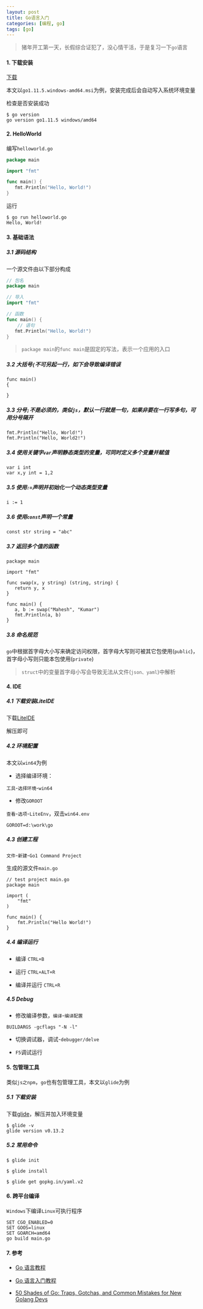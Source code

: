 ```yaml
---
layout: post
title: Go语言入门
categories: [编程, go]
tags: [go]
---
```



> 猪年开工第一天，长假综合证犯了，没心情干活，于是复习一下`go`语言

#### 1. 下载安装

[下载](https://golang.google.cn/dl/)

本文以`go1.11.5.windows-amd64.msi`为例，安装完成后会自动写入系统环境变量

检查是否安装成功
```
$ go version
go version go1.11.5 windows/amd64
```

#### 2. HelloWorld

编写`helloworld.go`
```go
package main

import "fmt"

func main() {
   fmt.Println("Hello, World!")
}
```

运行

```
$ go run helloworld.go
Hello, World!
```

#### 3. 基础语法

##### 3.1 源码结构

一个源文件由以下部分构成

```go
// 包名
package main

// 导入
import "fmt"

// 函数
func main() {
    // 语句
   fmt.Println("Hello, World!")
}
```

> `package main`的`func main`是固定的写法，表示一个应用的入口

##### 3.2 大括号`{`不可另起一行，如下会导致编译错误

```
func main()
{

}
```

##### 3.3 分号`;`不是必须的，类似`js`，默认一行就是一句，如果非要在一行写多句，可用分号隔开

```
fmt.Println("Hello, World!")
fmt.Println("Hello, World2!")
```

##### 3.4 使用关键字`var`声明静态类型的变量，可同时定义多个变量并赋值

```
var i int
var x,y int = 1,2 
```

##### 3.5 使用`:=`声明并初始化一个动态类型变量

```
i := 1
```

##### 3.6 使用`const`声明一个常量

```
const str string = "abc"
```

##### 3.7 返回多个值的函数

```
package main

import "fmt"

func swap(x, y string) (string, string) {
   return y, x
}

func main() {
   a, b := swap("Mahesh", "Kumar")
   fmt.Println(a, b)
}
```

##### 3.8 命名规范

`go`中根据首字母大小写来确定访问权限，首字母大写则可被其它包使用(`public`)，首字母小写则只能本包使用(`private`)

> `struct`中的变量首字母小写会导致无法从文件(`json、yaml`)中解析

#### 4. IDE

##### 4.1 下载安装LiteIDE

下载[LiteIDE](https://sourceforge.net/projects/liteide/files/)

解压即可

##### 4.2 环境配置

本文以`win64`为例

* 选择编译环境：

`工具`-`选择环境`-`win64`

* 修改`GOROOT`

`查看`-`选项`-`LiteEnv`，双击`win64.env`

```
GOROOT=d:\work\go
```

##### 4.3 创建工程

`文件`-`新建`-`Go1 Command Project`

生成的源文件`main.go`

```
// test project main.go
package main

import (
	"fmt"
)

func main() {
	fmt.Println("Hello World!")
}

```

##### 4.4 编译运行

* 编译 `CTRL+B`

* 运行 `CTRL+ALT+R`

* 编译并运行 `CTRL+R`

##### 4.5 Debug

* 修改编译参数，`编译`-`编译配置`

```
BUILDARGS -gcflags "-N -l"
```

* 切换调试器，调试-`debugger/delve`

* `F5`调试运行

#### 5. 包管理工具

类似`js之npm`，`go`也有包管理工具，本文以`glide`为例

##### 5.1 下载安装

下载[glide](https://github.com/Masterminds/glide/releases)，解压并加入环境变量

```
$ glide -v
glide version v0.13.2
```

##### 5.2 常用命令

```
$ glide init

$ glide install

$ glide get gopkg.in/yaml.v2
```

#### 6. 跨平台编译

`Windows`下编译`Linux`可执行程序

```
SET CGO_ENABLED=0
SET GOOS=linux 
SET GOARCH=amd64
go build main.go
```

#### 7. 参考

* [Go 语言教程](http://www.runoob.com/go/go-tutorial.html)

* [Go 语言入门教程](http://c.biancheng.net/golang/)

* [50 Shades of Go: Traps, Gotchas, and Common Mistakes for New Golang Devs](http://devs.cloudimmunity.com/gotchas-and-common-mistakes-in-go-golang/)